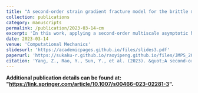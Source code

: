 ```yaml
---
title: "A second-order strain gradient fracture model for the brittle materials with micro-cracks by a multiscale asymptotic homogenization"
collection: publications
category: manuscripts
permalink: /publication/2023-03-14-cm
excerpt: 'In this work, applying a second-order multiscale asymptotic homogenization, an effective fracture model is established for the brittle materials with periodic distribution of micro-cracks. The novel second-order strain gradient fracture model based on the multiscale asymptotic technique is rigorously derived without any phenomenological assumptions, and the fourth-, sixth-, and eighth-order effective elastic tensors of the fracture criterions are obtained by the first-order and second-order multiscale unit cell functions. The significant features of the novel model are: (i) the first-order, second-order strain gradient effect and microstructure size ξ included in the fracture criterion and (ii) the strain energy and the Griffith criterion for micro-crack extensions obtained by the high-order multiscale asymptotic homogenization. Finally, the effectiveness of the proposed model is compared with the direct numerical simulations (DNS), experimental data and some typical fracture problems including Mode I crack plate, rectangular plate with two symmetric V-notch and a holed plate are also evaluated. These examples show that the second-order strain gradient fracture model is valid for solving the brittle materials with periodic distribution of micro-cracks.'
date: 2023-03-14
venue: 'Computational Mechanics'
slidesurl: 'https://academicpages.github.io/files/slides3.pdf'
paperurl: 'https://sukaku-r.github.io/raoyipeng.github.io/files/JMPS_2022.pdf'
citation: 'Yang, Z., Rao, Y., Sun, Y., et al. (2023). &quot;A second-order strain gradient fracture model for the brittle materials with micro-cracks by a multiscale asymptotic homogenization.&quot; <i>Computational Mechanics</i>, 71(6), 1093-1118.'
---
```

 **Additional publication details can be found at: "https://link.springer.com/article/10.1007/s00466-023-02281-3".**

